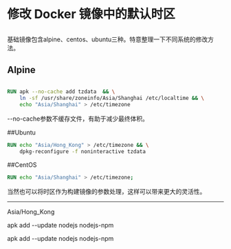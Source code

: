 # 修改 Docker 镜像中的默认时区

## 
 基础镜像包含alpine、centos、ubuntu三种。特意整理一下不同系统的修改方法。

## Alpine
``` Dockerfile

RUN apk --no-cache add tzdata  && \
    ln -sf /usr/share/zoneinfo/Asia/Shanghai /etc/localtime && \
    echo "Asia/Shanghai" > /etc/timezone 
```

--no-cache参数不缓存文件，有助于减少最终体积。

##Ubuntu
``` Dockerfile
RUN echo "Asia/Hong_Kong" > /etc/timezone && \
    dpkg-reconfigure -f noninteractive tzdata
```

##CentOS

``` Dockerfile
RUN echo "Asia/Shanghai" > /etc/timezone;
```

当然也可以将时区作为构建镜像的参数处理，这样可以带来更大的灵活性。

-----
Asia/Hong_Kong


apk add --update nodejs nodejs-npm


apk add --update nodejs nodejs-npm